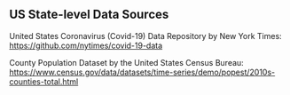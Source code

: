 ## US State-level Data Sources

United States Coronavirus (Covid-19) Data Repository by New York Times:
<https://github.com/nytimes/covid-19-data>

County Population Dataset by the United States Census Bureau: 
<https://www.census.gov/data/datasets/time-series/demo/popest/2010s-counties-total.html>